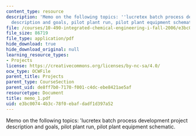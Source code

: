 ```yaml
---
content_type: resource
description: 'Memo on the following topics: ''lucretex batch process development project
  description and goals, pilot plant run, pilot plant equipment schematic.'
file: /courses/10-490-integrated-chemical-engineering-i-fall-2006/e3bc00744b3c78f0ebafdadf1d397a52_memo_1.pdf
file_size: 86719
file_type: application/pdf
hide_download: true
hide_download_original: null
learning_resource_types:
- Projects
license: https://creativecommons.org/licenses/by-nc-sa/4.0/
ocw_type: OCWFile
parent_title: Projects
parent_type: CourseSection
parent_uid: de8ff7b0-7170-f001-c4dc-ebe8421ae5af
resourcetype: Document
title: memo_1.pdf
uid: e3bc0074-4b3c-78f0-ebaf-dadf1d397a52
---
```

Memo on the following topics: 'lucretex batch process development project description and goals, pilot plant run, pilot plant equipment schematic.